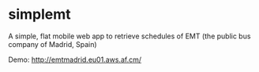 simplemt
========

A simple, flat mobile web app to retrieve schedules of EMT (the public bus company of Madrid, Spain)

Demo: http://emtmadrid.eu01.aws.af.cm/
